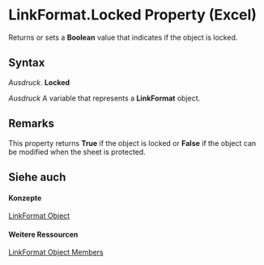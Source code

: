 
# LinkFormat.Locked Property (Excel)

Returns or sets a  **Boolean** value that indicates if the object is locked.


## Syntax

 _Ausdruck_. **Locked**

 _Ausdruck_ A variable that represents a **LinkFormat** object.


## Remarks

This property returns  **True** if the object is locked or **False** if the object can be modified when the sheet is protected.


## Siehe auch


#### Konzepte


[LinkFormat Object](3d8085bf-c113-7cbe-871b-01f3b6017824.md)
#### Weitere Ressourcen


[LinkFormat Object Members](http://msdn.microsoft.com/library/c4d1328e-0bcb-5674-5569-67fcd50bccb0%28Office.15%29.aspx)
